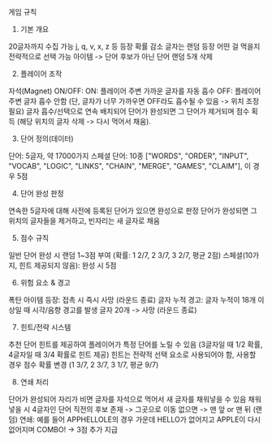 게임 규칙

1. 기본 개요

20글자까지 수집 가능
j, q, v, x, z 등 등장 확률 감소
글자는 랜덤 등장
어떤 걸 먹을지 전략적으로 선택 가능
아이템 -> 단어 후보가 아닌 단어 랜덤 5개 삭제

2. 플레이어 조작

자석(Magnet) ON/OFF:
ON: 플레이어 주변 가까운 글자를 자동 흡수
OFF: 플레이어 주변 글자 흡수 안함 (단, 글자가 너무 가까우면 OFF라도 흡수될 수 있음 -> 위치 조정 필요)
글자 흡수/선택으로 연속 배치되어 단어가 완성되면 그 단어가 제거되며 점수 획득 (해당 위치의 글자 삭제 -> 다시 먹어서 채움).

3. 단어 정의(데이터)

단어: 5글자, 약 17000가지
스페셜 단어: 10종 ["WORDS", "ORDER", "INPUT", "VOCAB", "LOGIC", "LINKS", "CHAIN", "MERGE", "GAMES", "CLAIM"], 이 경우 5점

4. 단어 완성 판정

연속한 5글자에 대해 사전에 등록된 단어가 있으면 완성으로 판정
단어가 완성되면 그 위치의 글자들을 제거하고, 빈자리는 새 글자로 채움

5. 점수 규칙

일반 단어 완성 시 랜덤 1~3점 부여 (확률: 1 2/7, 2 3/7, 3 2/7, 평균 2점)
스페셜(10가지, 힌트 제공되지 않음): 완성 시 5점

6. 위험 요소 & 경고

폭탄 아이템 등장: 접촉 시 즉시 사망 (라운드 종료)
글자 누적 경고: 글자 누적이 18개 이상일 때 시각/음향 경고를 발생
글자 20개 -> 사망 (라운드 종료)

7. 힌트/전략 시스템

추천 단어 힌트를 제공하여 플레이어가 특정 단어를 노릴 수 있음 (3글자일 때 1/2 확률, 4글자일 때 3/4 확률로 힌트 제공)
힌트는 전략적 선택 요소로 사용되어야 함, 사용할 경우 점수 확률 변경 (1 3/7, 2 3/7, 3 1/7, 평균 9/7)

8. 연쇄 처리

단어가 완성되어 자리가 비면 글자를 자석으로 먹어서 새 글자를 채워넣을 수 있음
채워 넣을 시 4글자인 단어 직전의 후보 존재 -> 그곳으로 이동
없으면 -> 맨 앞 or 맨 뒤 (랜덤) 
연쇄: 예를 들어 APPHELLOLE의 경우 가운데 HELLO가 없어지고 APPLE이 다시 없어지며 COMBO! -> 3점 추가 지급